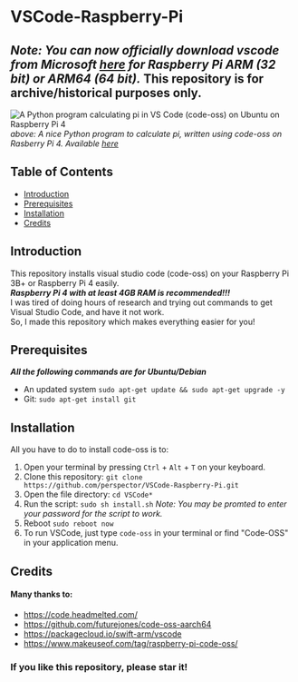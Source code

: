 # VSCode-Raspberry-Pi
## _Note: You can now officially download vscode from Microsoft [here](https://code.visualstudio.com/#alt-downloads) for Raspberry Pi ARM (32 bit) or ARM64 (64 bit)._ This repository is for archive/historical purposes only.
![A Python program calculating pi in VS Code (code-oss) on Ubuntu on Raspberry Pi 4](./Screenshot.png)
_above: A nice Python program to calculate pi, written using code-oss on Rasberry Pi 4. Available [here](https://github.com/BennyThePythonCoder/Python-Pi)_
## Table of Contents
* [Introduction](#introduction)
* [Prerequisites](#prerequisites)
* [Installation](#installation)
* [Credits](#credits)

## Introduction
This repository installs visual studio code (code-oss) on your Raspberry Pi 3B+ or Raspberry Pi 4 easily.\
**_Raspberry Pi 4 with at least 4GB RAM is recommended!!!_**\
I was tired of doing hours of research and trying out commands to get Visual Studio Code, and have it not work.\
So, I made this repository which makes everything easier for you!

## Prerequisites
***_All the following commands are for Ubuntu/Debian_***
* An updated system `sudo apt-get update && sudo apt-get upgrade -y`
* Git: `sudo apt-get install git`

## Installation
All you have to do to install code-oss is to:
1. Open your terminal by pressing `Ctrl` + `Alt` + `T`  on your keyboard.
2. Clone this repository: `git clone https://github.com/perspector/VSCode-Raspberry-Pi.git`
3. Open the file directory: `cd VSCode*`
4. Run the script: `sudo sh install.sh` _Note: You may be promted to enter your password for the script to work._
5. Reboot `sudo reboot now`
6. To run VSCode, just type `code-oss` in your terminal or find "Code-OSS" in your application menu.

## Credits
#### Many thanks to:
* https://code.headmelted.com/
* https://github.com/futurejones/code-oss-aarch64
* https://packagecloud.io/swift-arm/vscode
* https://www.makeuseof.com/tag/raspberry-pi-code-oss/

### If you like this repository, please star it!

